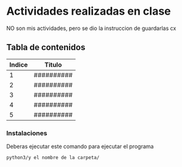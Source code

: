 # Actividades realizadas en clase
NO son mis actividades, pero se dio la instruccion de guardarlas cx

## Tabla de contenidos
| Indice | Titulo  |
|--|--|
| 1 | ########## |
| 2 | ##########|
| 3 | ########## |
| 4 | ########## |
| 5 | ########## |

### Instalaciones 
Deberas ejecutar este comando para ejecutar el programa 
```bash
python3/y el nombre de la carpeta/
```
